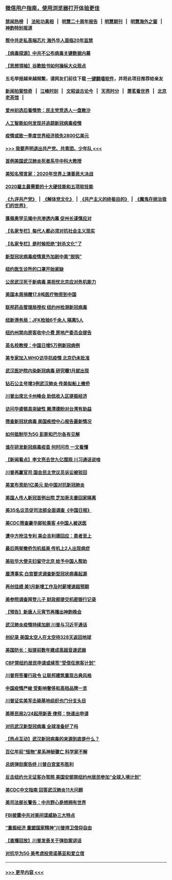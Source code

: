 ### [微信用户指南，使用浏览器打开体验更佳](https://github.com/gfw-breaker/banned-news1/blob/master/indexes/wechat-guide.md?t=0)
#### [禁闻热榜](热点新闻.md?t=0)  &nbsp;&nbsp;|&nbsp;&nbsp; [法轮功真相](https://github.com/gfw-breaker/truth/blob/master/README.md?t=0) &nbsp;&nbsp;|&nbsp;&nbsp; [明慧二十周年报告](https://github.com/gfw-breaker/mh-reports/blob/master/README.md?t=0) &nbsp;&nbsp;|&nbsp;&nbsp;[明慧期刊](https://github.com/gfw-breaker/mh-qikan) &nbsp;&nbsp;|&nbsp;&nbsp; [明慧海外之窗](https://github.com/gfw-breaker/mh-news/blob/master/README.md?t=0) &nbsp;&nbsp;|&nbsp;&nbsp; [神韵特别报道](https://github.com/gfw-breaker/mh-news/blob/master/shenyun.md?t=0)
#### [帮中共走私高端芯片 海外华人面临20年监禁](../pages/nsc412/n11855016.md?t=02101322) 
#### [【病毒探源】中共不公布病毒关键数据内幕](../pages/nsc412/n11856584.md?t=02101322) 
#### [【思想领袖】谷歌脸书如何操纵大众观点](../pages/nsc412/n11680874.md?t=02101322) 
#### 五毛举报越来越频繁，请网友们前往下载 [一键翻墙软件](https://github.com/gfw-breaker/ssr-accounts)，并将此项目推荐给亲友
#### [新闻拍案惊奇](https://github.com/gfw-breaker/banned-news1/blob/master/pages/link4.md) &nbsp;&nbsp;|&nbsp;&nbsp; [江峰时刻](https://github.com/gfw-breaker/banned-news1/blob/master/pages/link4.md) &nbsp;&nbsp;|&nbsp;&nbsp; [文昭谈古论今](https://github.com/gfw-breaker/banned-news1/blob/master/pages/link4.md) &nbsp;&nbsp;|&nbsp;&nbsp; [天亮时分](https://github.com/gfw-breaker/banned-news1/blob/master/pages/link4.md) &nbsp;&nbsp;|&nbsp;&nbsp; [萧茗看世界](https://github.com/gfw-breaker/banned-news1/blob/master/pages/link4.md) &nbsp;&nbsp;|&nbsp;&nbsp; [北京老茶馆](https://github.com/gfw-breaker/banned-news1/blob/master/pages/link4.md) &nbsp;&nbsp;|&nbsp;&nbsp; 
#### [爱州初选后看情势：民主党竞选人一盘散沙](../pages/nsc412/n11856557.md?t=02101322) 
#### [人工智能如何发现并追踪新冠病毒疫情](../pages/nsc412/n11856398.md?t=02101322) 
#### [疫情或致一季度世界经济损失2800亿美元](../pages/nsc412/n11855639.md?t=02101322) 
#### [>>> 我要声明退出共产党、共青团、少年队 <<<](https://github.com/begood0513/goodnews/blob/master/quit/letter.md) 
#### [首例美国武汉肺炎死者系华中科大教授](../pages/nsc412/n11855500.md?t=02101322) 
#### [美知名预言家：2020年世界上演善恶大决战](../pages/nsc412/n11855418.md?t=02101322) 
#### [2020雇主最需要的十大硬技能和五项软技能](../pages/nsc412/n11850953.md?t=02101322) 
#### [《九评共产党》](https://github.com/begood0513/9ping.md/blob/master/README.md) &nbsp;|&nbsp; [《解体党文化》](../../../../jtdwh.md/blob/master/README.md)  &nbsp;|&nbsp; [《共产主义的终极目的》](../../../../gczydzjmd.md/blob/master/README.md) &nbsp;|&nbsp; [《魔鬼在统治我们的世界》](../../../../mgztzwmdsj.md/blob/master/README.md) 
#### [蓬佩奥罕见揭中共渗透内幕 促州长谨慎应对](../pages/nsc412/n11854685.md?t=02101322) 
#### [【名家专栏】每代人都必须对抗社会主义现实](../pages/nsc412/n11831412.md?t=02101322) 
#### [【名家专栏】是时候拒绝“封杀文化”了](../pages/nsc412/n11814093.md?t=02101322) 
#### [新型冠状病毒疫情意外加剧中美“脱钩”](../pages/nsc412/n11854475.md?t=02101322) 
#### [纽约医生诊所的口罩开始紧缺](../pages/nsc412/n11853364.md?t=02101322) 
#### [公民武汉死于新病毒 美担忧北京应对危机能力](../pages/nsc412/n11854331.md?t=02101322) 
#### [美国本周捐赠17.8吨医疗物资到中国](../pages/nsc412/n11854269.md?t=02101322) 
#### [联邦药品管理局授权  纽约州检测新冠病毒](../pages/nsc412/n11853371.md?t=02101322) 
#### [纽新港务局：JFK检验6千余人  隔离5人](../pages/nsc412/n11853366.md?t=02101322) 
#### [纽约州禁向房客收中介费  房地产委员会提告](../pages/nsc412/n11853360.md?t=02101322) 
#### [英名校教授：中国日增5万例新冠病例](../pages/nsc412/n11854174.md?t=02101322) 
#### [美专家加入WHO访华抗疫情 北京仍未批准](../pages/nsc412/n11854043.md?t=02101322) 
#### [武汉医护院内染新冠病毒 研究曝1月就出现](../pages/nsc412/n11852928.md?t=02101322) 
#### [钻石公主号增3例武汉肺炎 传美拟船上撤侨](../pages/nsc412/n11853240.md?t=02101322) 
#### [川普出席北卡州峰会 助低收入区提振经济](../pages/nsc412/n11853232.md?t=02101322) 
#### [访问华盛顿具突破性 赖清德盼对台湾有助益](../pages/nsc412/n11853129.md?t=02101322) 
#### [筛查新冠状病毒 美国疾控中心报告最新情况](../pages/nsc412/n11853070.md?t=02101322) 
#### [如何抵制华为5G 彭斯和巴尔各有见解](../pages/nsc412/n11852535.md?t=02101322) 
#### [谁在研发新冠病毒疫苗 何时问市 一文看懂](../pages/nsc412/n11852840.md?t=02101322) 
#### [【新闻看点】李文亮去世九亿围观 川习通话说啥](../pages/nsc412/n11852360.md?t=02101322) 
#### [川普再赢官司 国会民主党议员诉讼被驳回](../pages/nsc412/n11852287.md?t=02101322) 
#### [美宣布资助1亿美元 助中国对抗新冠肺炎](../pages/nsc412/n11852531.md?t=02101322) 
#### [美国人传人新冠首例出院 芝加哥夫妻回家隔离](../pages/nsc412/n11852452.md?t=02101322) 
#### [美35名议员促司法部全面调查《中国日报》](../pages/nsc412/n11852435.md?t=02101322) 
#### [美CDC筛查豪华邮轮乘客 4中国人被送医](../pages/nsc412/n11852085.md?t=02101322) 
#### [遭中方抢注专利 美企吉利德回应：患者至上](../pages/nsc412/n11852037.md?t=02101322) 
#### [最后两架撤侨包机抵美 传机上2人出现病症](../pages/nsc412/n11852173.md?t=02101322) 
#### [美驻华大使夫妇留守北京 给予中国人帮助](../pages/nsc412/n11852165.md?t=02101322) 
#### [厘清事实 白宫要求调查新型冠状病毒起源](../pages/nsc412/n11852106.md?t=02101322) 
#### [再创佳绩 美1月新增工作及时薪增速超预期](../pages/nsc412/n11852174.md?t=02101322) 
#### [美参院调查拜登儿子 财政部提交机密银行记录](../pages/nsc412/n11851808.md?t=02101322) 
#### [【预告】新唐人元宵节再播出神韵晚会](../pages/nsc412/n11843192.md?t=02101322) 
#### [武汉肺炎疫情持续加剧 川普与习近平通话](../pages/nsc412/n11851613.md?t=02101322) 
#### [创纪录 美国太空人在太空待328天返回地球](../pages/nsc412/n11851266.md?t=02101322) 
#### [美国防长：拟提前数年建成高超音速武器](../pages/nsc412/n11850959.md?t=02101322) 
#### [CBP禁纽约居民申请或续签“受信任旅客计划”](../pages/nsc412/n11850857.md?t=02101322) 
#### [川普将签署行政令 让联邦建筑重现古典风格](../pages/nsc412/n11850654.md?t=02101322) 
#### [中国疫情严峻 受影响奢侈和高档品牌一览](../pages/nsc412/n11850319.md?t=02101322) 
#### [川普证实美军击毙基地组织也门分支头目](../pages/nsc412/n11850383.md?t=02101322) 
#### [美移民局2/24起用新表 律师：快递出申请](../pages/nsc412/n11848220.md?t=02101322) 
#### [对抗武汉新型冠病毒 全球准备好了吗](../pages/nsc412/n11850142.md?t=02101322) 
#### [【热点互动】武汉新冠病毒的来源到底是什么？](../pages/nsc412/n11849749.md?t=02101322) 
#### [百亿年前“怪物”星系神秘骤亡 科学家不解](../pages/nsc412/n11849863.md?t=02101322) 
#### [总统弹劾案告终 川普白宫宣布胜利](../pages/nsc412/n11849985.md?t=02101322) 
#### [反击纽约允无证客办驾照  美国安部禁纽约州居民参加“全球入境计划”](../pages/nsc412/n11849828.md?t=02101322) 
#### [美CDC中文指南 回答武汉肺炎11大问题](../pages/nsc412/n11849703.md?t=02101322) 
#### [美司法部长警告：中共野心是想拥有世界](../pages/nsc412/n11849769.md?t=02101322) 
#### [FBI披露中共对美间谍威胁三大特点](../pages/nsc412/n11849700.md?t=02101322) 
#### [“重振经济 重塑国家精神”川普捍卫信仰自由](../pages/nsc412/n11849641.md?t=02101322) 
#### [【直播回放】川普发表关于弹劾案讲话](../pages/nsc412/n11849472.md?t=02101322) 
#### [对抗华为5G 美考虑投资诺基亚和爱立信](../pages/nsc412/n11849510.md?t=02101322) 

----
#### [ >>> 更早内容 <<< ](../indexes/nsc412-earlier.md)
